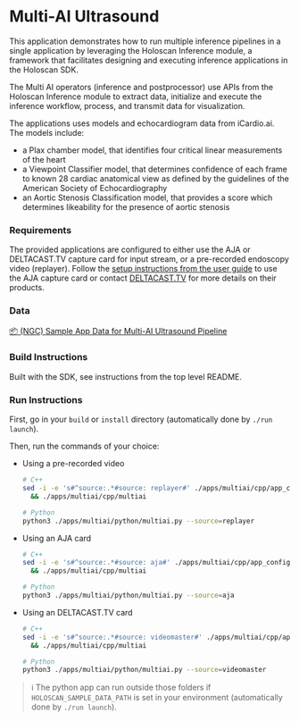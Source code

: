 # Multi-AI Ultrasound

This application demonstrates how to run multiple inference pipelines in a single application by leveraging the Holoscan Inference module, a framework that facilitates designing and executing inference applications in the Holoscan SDK.

The Multi AI operators (inference and postprocessor) use APIs from the Holoscan Inference module to extract data, initialize and execute the inference workflow, process, and transmit data for visualization.

The applications uses models and echocardiogram data from iCardio.ai. The models include:
- a Plax chamber model, that identifies four critical linear measurements of the heart
- a Viewpoint Classifier model, that determines confidence of each frame to known 28 cardiac anatomical view as defined by the guidelines of the American Society of Echocardiography
- an Aortic Stenosis Classification model, that provides a score which determines likeability for the presence of aortic stenosis

### Requirements

The provided applications are configured to either use the AJA or DELTACAST.TV capture card for input stream, or a pre-recorded endoscopy video (replayer). Follow the [setup instructions from the user guide](https://docs.nvidia.com/clara-holoscan/sdk-user-guide/aja_setup.html) to use the AJA capture card or contact [DELTACAST.TV](https://www.deltacast.tv/) for more details on their products.

### Data

[📦️ (NGC) Sample App Data for Multi-AI Ultrasound Pipeline](https://catalog.ngc.nvidia.com/orgs/nvidia/teams/clara-holoscan/resources/holoscan_multi_ai_ultrasound_sample_data)

### Build Instructions

Built with the SDK, see instructions from the top level README.

### Run Instructions

First, go in your `build` or `install` directory (automatically done by `./run launch`).

Then, run the commands of your choice:

* Using a pre-recorded video
    ```bash
    # C++
    sed -i -e 's#^source:.*#source: replayer#' ./apps/multiai/cpp/app_config.yaml \
      && ./apps/multiai/cpp/multiai

    # Python
    python3 ./apps/multiai/python/multiai.py --source=replayer
    ```

* Using an AJA card
    ```bash
    # C++
    sed -i -e 's#^source:.*#source: aja#' ./apps/multiai/cpp/app_config.yaml \
      && ./apps/multiai/cpp/multiai

    # Python
    python3 ./apps/multiai/python/multiai.py --source=aja
    ```

* Using an DELTACAST.TV card
    ```bash
    # C++
    sed -i -e 's#^source:.*#source: videomaster#' ./apps/multiai/cpp/app_config.yaml \
      && ./apps/multiai/cpp/multiai

    # Python
    python3 ./apps/multiai/python/multiai.py --source=videomaster
    ```


> ℹ️ The python app can run outside those folders if `HOLOSCAN_SAMPLE_DATA_PATH` is set in your environment (automatically done by `./run launch`).